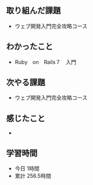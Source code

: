## 取り組んだ課題
- ウェブ開発入門完全攻略コース
## わかったこと
- Ruby　on　Rails７　入門
## 次やる課題
- ウェブ開発入門完全攻略コース
## 感じたこと
- 
## 学習時間
- 今日 1時間
- 累計 256.5時間
